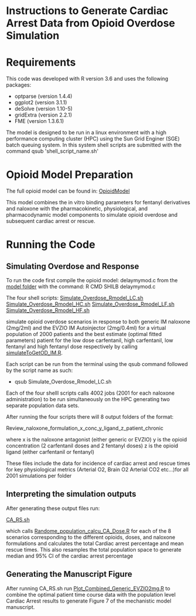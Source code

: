 ﻿# Instructions to Generate Cardiac Arrest Data from Opioid Overdose Simulation


# Requirements
This code was developed with R version 3.6 and uses the following packages:

* optparse (version 1.4.4)
* ggplot2 (version 3.1.1)
* deSolve (version 1.10-5)
* gridExtra (version 2.2.1)
* FME (version 1.3.6.1)

The model is designed to be run in a linux environment with a high performance computing cluster (HPC) using the Sun Grid Enginer (SGE) batch queuing system. In this system shell scripts are submitted with the command qsub 'shell_script_name.sh'


# Opioid Model Preparation
The full opioid model can be found in: [OpioidModel](https://github.com/FDA/Mechanistic-PK-PD-Model-to-Rescue-Opiod-Overdose/blob/main/Figure_7/models/modelWithSimpleVentilatoryCollapse_IM/delaymymod.c)

This model combines the in vitro binding parameters for fentanyl derivatives and naloxone with the pharmacokinetic, physiological, and pharmacodynamic model components to simulate opioid overdose and subsequent cardiac arrest or rescue.

# Running the Code

## Simulating Overdose and Response

To run the code first compile the opioid model: delaymymod.c from the [model folder](https://github.com/FDA/Mechanistic-PK-PD-Model-to-Rescue-Opiod-Overdose/tree/main/Figure_7/models/modelWithSimpleVentilatoryCollapse_IM)
with the command:  R CMD SHILB delaymymod.c

The four shell scripts:
[Simulate_Overdose_Rmodel_LC.sh](https://github.com/FDA/Mechanistic-PK-PD-Model-to-Rescue-Opiod-Overdose/blob/main/Figure_7/Simulate_Overdose_Rmodel_LC.sh)
[Simulate_Overdose_Rmodel_HC.sh](https://github.com/FDA/Mechanistic-PK-PD-Model-to-Rescue-Opiod-Overdose/blob/main/Figure_7/Simulate_Overdose_Rmodel_HC.sh)
[Simulate_Overdose_Rmodel_LF.sh](https://github.com/FDA/Mechanistic-PK-PD-Model-to-Rescue-Opiod-Overdose/blob/main/Figure_7/Simulate_Overdose_Rmodel_LF.sh)
[Simulate_Overdose_Rmodel_HF.sh](https://github.com/FDA/Mechanistic-PK-PD-Model-to-Rescue-Opiod-Overdose/blob/main/Figure_7/Simulate_Overdose_Rmodel_HF.sh)

simulate opioid overdose scenarios in response to both generic IM naloxone (2mg/2ml) and the EVZIO IM Autoinjector (2mg/0.4ml) for a virtual population of 2000 patients and the best estimate (optimal fitted parameters) patient for the low dose carfentanil, high carfentanil, low fentanyl and high fentanyl dose respectively by calling [simulateToGetOD_IM.R](https://github.com/FDA/Mechanistic-PK-PD-Model-to-Rescue-Opiod-Overdose/blob/main/Figure_7/simulateToGetOD_IM.R). 

Each script can be run from the terminal using the qsub command followed by the script name as such:
* qsub Simulate_Overdose_Rmodel_LC.sh

Each of the four shelll scripts calls 4002 jobs (2001 for each naloxone administration) to be run simultaneously on the HPC generating two separate population data sets.

After running the four scripts there will 8 output folders of the format: 

Review_naloxone_formulation_x_conc_y_ligand_z_patient_chronic 

where x is the naloxone antagonist (either generic or EVZIO)
	y is the opioid concentration (2 carfentanil doses and 2 fentanyl doses)
	z is the opioid ligand (either carfentanil or fentanyl) 

These files include the data for incidence of cardiac arrest and rescue times for key physiological metrics (Arterial O2, Brain O2 Arterial CO2 etc…)for all 2001 simulations per folder 

## Interpreting the simulation outputs 

After generating these output files run: 

[CA_RS.sh](https://github.com/FDA/Mechanistic-PK-PD-Model-to-Rescue-Opiod-Overdose/blob/main/Figure_7/CA_RS.sh)

which calls [Randome_population_calcu_CA_Dose.R](https://github.com/FDA/Mechanistic-PK-PD-Model-to-Rescue-Opiod-Overdose/blob/main/Figure_7/Randome_population_calcu_CA_Dose.R) for each of the 8 scenarios corresponding to the different opioids, doses, and naloxone formulations and calculates the total Cardiac arrest percentage and mean rescue times. This also resamples the total population space to generate median and 95% CI of the cardiac arrest percentage 


## Generating the Manuscript Figure 

After running CA_RS.sh run [Plot_Combined_Generic_EVZIO2mg.R](https://github.com/FDA/Mechanistic-PK-PD-Model-to-Rescue-Opiod-Overdose/blob/main/Figure_7/plot_combine_2mg_AND_EVZIO/Plot_Combined_Generic_EVZIO2mg.R) to combine the optimal patient time course data with the population level Cardiac Arrest results to generate Figure 7 of the mechanistic model manuscript. 

